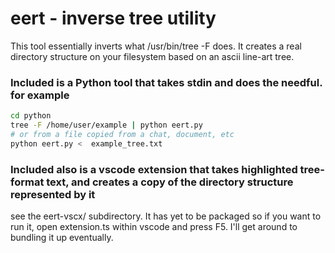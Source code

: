 # eert - inverse tree utility

This tool essentially inverts what /usr/bin/tree -F does. It creates a real directory structure on your filesystem based on an ascii line-art tree. 

### Included is a Python tool that takes stdin and does the needful. for example 
```bash
cd python
tree -F /home/user/example | python eert.py
# or from a file copied from a chat, document, etc
python eert.py <  example_tree.txt 
```

### Included also is a vscode extension that takes highlighted tree-format text, and creates a copy of the directory structure represented by it
see the eert-vscx/ subdirectory. It has yet to be packaged so if you want to run it, open extension.ts within vscode and press F5. I'll get around to bundling it up eventually.
